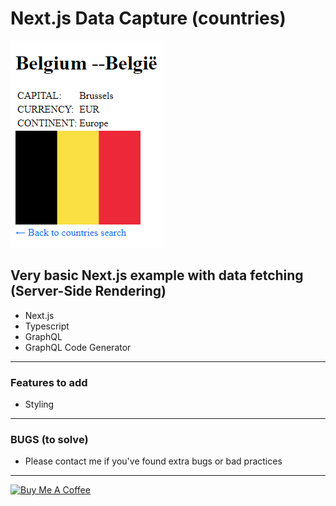 # Next.js Data Capture (countries)
![Project example!](/public/exampleBE.png)
## Very basic Next.js example with data fetching (Server-Side Rendering)

- Next.js
- Typescript
- GraphQL
- GraphQL Code Generator

---

### Features to add

- Styling

---

### BUGS (to solve)

- Please contact me if you've found extra bugs or bad practices

---

<a href="https://www.buymeacoffee.com/doddle" target="_blank"><img src="https://cdn.buymeacoffee.com/buttons/default-orange.png" alt="Buy Me A Coffee" height="41" width="174"></a>

